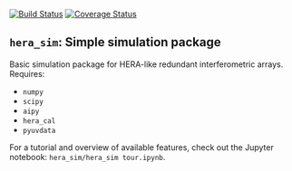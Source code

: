 [![Build Status](https://travis-ci.org/HERA-Team/hera_sim.svg?branch=master)](https://travis-ci.org/HERA-Team/hera_sim)
[![Coverage Status](https://coveralls.io/repos/github/HERA-Team/hera_sim/badge.svg?branch=master)](https://coveralls.io/github/HERA-Team/hera_sim?branch=master)

`hera_sim`: Simple simulation package
-------------------------------------

Basic simulation package for HERA-like redundant interferometric 
arrays. Requires:
 * `numpy`
 * `scipy`
 * `aipy`
 * `hera_cal`
 * `pyuvdata`

For a tutorial and overview of available features, check out the 
Jupyter notebook: `hera_sim/hera_sim tour.ipynb`.
